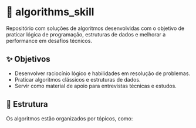 # 🧠 algorithms_skill

Repositório com soluções de algoritmos desenvolvidas com o objetivo de praticar lógica de programação, estruturas de dados e melhorar a performance em desafios técnicos.

## ✨ Objetivos

- Desenvolver raciocínio lógico e habilidades em resolução de problemas.
- Praticar algoritmos clássicos e estruturas de dados.
- Servir como material de apoio para entrevistas técnicas e estudos.

## 📁 Estrutura

Os algoritmos estão organizados por tópicos, como:


